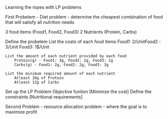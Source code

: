 Learning the ropes with LP problems

First Probelem - 
Diet problem - determine the cheapest combination of food that will satisfy all nutrition needs

3 food items (Food1, Food2, Food3)
2 Nutrients (Protein, Carbs)

Define the probelem
    List the costs of each food items
        Food1: 2$/Unit
        Food2: 3$/Unit
        Food3: 1$/Unit
    
    List the amount of each nutrient provided by each food
        Protein(g) - Food1: 3g, Food2: 2g, Food3: 1g
        Carbs(g) - Food1: 2g, Food2: 2g, Food3: 3g
        
    List the minimum required amount of each nutrient
        Atleast 10g of Protein
        Atleast 12g of Carbs
        
Set up the LP Problem
    Objective funtion [Minimize the cost]
    Define the constraints [Nutritional requirements]


Second Problem -
resource allocation problem - where the goal is to maximize profit

